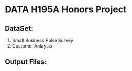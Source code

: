# DATA H195A Honors Project

## DataSet:
1. Small Business Pulse Survey
2. Customer Anlaysis

## Output Files:
